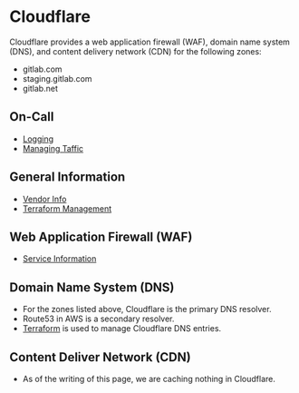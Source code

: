 # Cloudflare

Cloudflare provides a web application firewall (WAF), domain name system
(DNS), and content delivery network (CDN) for the following zones:

- gitlab.com
- staging.gitlab.com
- gitlab.net

## On-Call
* [Logging](logging.md)
* [Managing Taffic](../waf/cloudflare-managing-traffic.md)

## General Information
* [Vendor Info](../waf/clouflare-vendor.md)
* [Terraform Management](./cloudflare-terraform.md)

## Web Application Firewall (WAF)
* [Service Information](../waf/service-waf.md)

## Domain Name System (DNS)
* For the zones listed above, Cloudflare is the primary DNS resolver.
* Route53 in AWS is a secondary resolver.
* [Terraform](https://ops.gitlab.net/gitlab-com/gitlab-com-infrastructure/-/tree/master/environments/dns) is used to manage Cloudflare DNS entries.

## Content Deliver Network (CDN)
* As of the writing of this page, we are caching nothing in Cloudflare.
